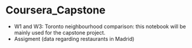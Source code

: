 # Coursera_Capstone
* W1 and W3: Toronto neighbourhood comparison: this notebook will be mainly used for the capstone project.
* Assigment (data regarding restaurants in Madrid)
